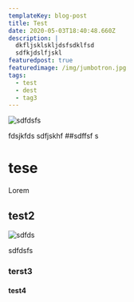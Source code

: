 ```yaml
---
templateKey: blog-post
title: Test
date: 2020-05-03T18:40:48.660Z
description: |
  dkfljsklskljdsfsdklfsd
  sdfkjdslfjskl
featuredpost: true
featuredimage: /img/jumbotron.jpg
tags:
  - test
  - dest
  - tag3
---
```

![sdfdsfs](/img/blog-index.jpg "sdfdsfsf")

fdsjkfds sdfjskhf
##sdffsf s

# tese

Lorem

## test2

![sdfds](/img/chemex.jpg "sdfsdfs")

sdfdsfs

### terst3

#### test4